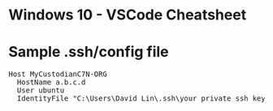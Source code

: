 # Windows 10 - VSCode Cheatsheet

# Sample .ssh/config file
<pre>
Host MyCustodianC7N-ORG
  HostName a.b.c.d
  User ubuntu
  IdentityFile "C:\Users\David Lin\.ssh\your_private_ssh_key.pem"
</pre>